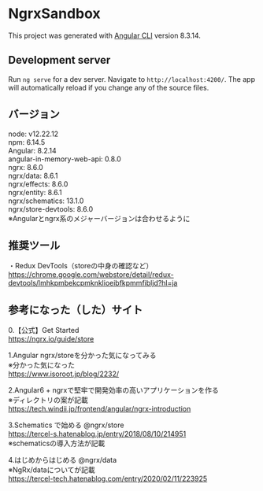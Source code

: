 # NgrxSandbox

This project was generated with [Angular CLI](https://github.com/angular/angular-cli) version 8.3.14.

## Development server

Run `ng serve` for a dev server. Navigate to `http://localhost:4200/`. The app will automatically reload if you change any of the source files.

## バージョン
node: v12.22.12  
npm: 6.14.5  
Angular: 8.2.14  
angular-in-memory-web-api: 0.8.0  
ngrx: 8.6.0  
ngrx/data: 8.6.1  
ngrx/effects: 8.6.0  
ngrx/entity: 8.6.1  
ngrx/schematics: 13.1.0  
ngrx/store-devtools: 8.6.0  
※Angularとngrx系のメジャーバージョンは合わせるように  

## 推奨ツール
・Redux DevTools（storeの中身の確認など）  
https://chrome.google.com/webstore/detail/redux-devtools/lmhkpmbekcpmknklioeibfkpmmfibljd?hl=ja  

## 参考になった（した）サイト
0.【公式】Get Started  
https://ngrx.io/guide/store  

1.Angular ngrx/storeを分かった気になってみる  
※分かった気になった  
https://www.isoroot.jp/blog/2232/  

2.Angular6 + ngrxで堅牢で開発効率の高いアプリケーションを作る  
※ディレクトリの案が記載  
https://tech.windii.jp/frontend/angular/ngrx-introduction  

3.Schematics で始める @ngrx/store  
https://tercel-s.hatenablog.jp/entry/2018/08/10/214951  
※schematicsの導入方法が記載  

4.はじめからはじめる @ngrx/data  
※NgRx/dataについてが記載  
https://tercel-tech.hatenablog.com/entry/2020/02/11/223925  
